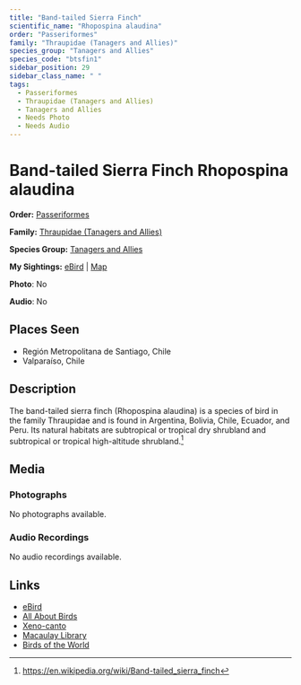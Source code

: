 ```yaml
---
title: "Band-tailed Sierra Finch"
scientific_name: "Rhopospina alaudina"
order: "Passeriformes"
family: "Thraupidae (Tanagers and Allies)"
species_group: "Tanagers and Allies"
species_code: "btsfin1"
sidebar_position: 29
sidebar_class_name: " "
tags: 
  - Passeriformes
  - Thraupidae (Tanagers and Allies)
  - Tanagers and Allies
  - Needs Photo
  - Needs Audio
---
```


# Band-tailed Sierra Finch <span className='sci_name'>Rhopospina alaudina</span>

**Order:** [Passeriformes](/tags/passeriformes)

**Family:** [Thraupidae (Tanagers and Allies)](/tags/thraupidae-tanagers-and-allies)

**Species Group:** [Tanagers and Allies](/tags/tanagers-and-allies)

**My Sightings:** [eBird](https://ebird.org/lifelist?r=world&time=life&spp=btsfin1) | [Map](/map?species_code=btsfin1)

**Photo**: No 

**Audio**: No

## Places Seen

* Región Metropolitana de Santiago, Chile
* Valparaíso, Chile

## Description
The band-tailed sierra finch (Rhopospina alaudina) is a species of bird in the family Thraupidae and is found in Argentina, Bolivia, Chile, Ecuador, and Peru. Its natural habitats are subtropical or tropical dry shrubland and subtropical or tropical high-altitude shrubland.[^1]

[^1]: https://en.wikipedia.org/wiki/Band-tailed_sierra_finch

## Media
### Photographs
No photographs available.

### Audio Recordings
No audio recordings available.

## Links
* [eBird](https://ebird.org/species/btsfin1) 
* [All About Birds](https://www.allaboutbirds.org/guide/btsfin1) 
* [Xeno-canto](https://www.xeno-canto.org/species/rhopospina-alaudina) 
* [Macaulay Library](https://search.macaulaylibrary.org/catalog?taxonCode=btsfin1&sort=rating_rank_desc)
* [Birds of the World](https://birdsoftheworld.org/bow/species/btsfin1)

